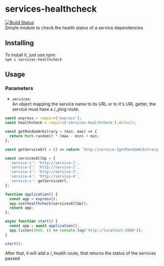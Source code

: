 # services-healthcheck  
[![Build Status](https://travis-ci.org/martini97/healthcheck-middleware.svg?branch=master)](https://travis-ci.org/martini97/healthcheck-middleware)  
Simple module to check the health status of a service dependencies

## Installing
To install it, just use npm:  
`npm i services-healthcheck`

## Usage

### Parameters
- `services`:  
  An object mapping the service name to its URL or to it's URL getter, the service must have a /_ping route.

```js  
const express = require('express');
const healthcheck = require('services-healthcheck').default;

const getRandomArbitrary = (min, max) => {
  return Math.random() * (max - min) + min;
};

const getServiceUrl = () => return `http://service-{getRandomArbitrary(5, 10)}`;

const servicesAllUp = {
  'service-1': 'http://service-1',
  'service-2': 'http://service-2',
  'service-3': 'http://service-3',
  'service-4': 'http://service-4',
  'service-x': getServiceUrl,
};

function application() {
  const app = express();
  app.use(healthcheck(servicesAllUp));
  return app;
};

async function start() {
  const app = await application();
  app.listen(3000, () => console.log('http://localhost:3000'));
}

start();
```

After that, it will add a /_health route, that returns the status of the services passed
